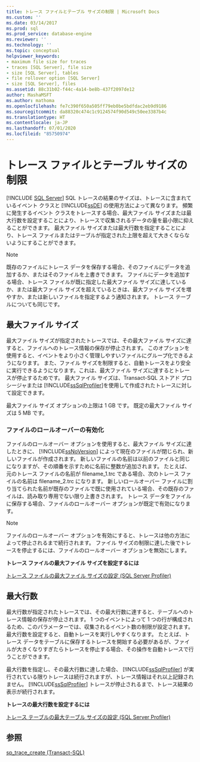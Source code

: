 ```yaml
---
title: トレース ファイルとテーブル サイズの制限 | Microsoft Docs
ms.custom: ''
ms.date: 03/14/2017
ms.prod: sql
ms.prod_service: database-engine
ms.reviewer: ''
ms.technology: ''
ms.topic: conceptual
helpviewer_keywords:
- maximum file size for traces
- traces [SQL Server], file size
- size [SQL Server], tables
- file rollover option [SQL Server]
- size [SQL Server], files
ms.assetid: 88c31b02-f44c-4a14-be8b-437f2097de12
author: MashaMSFT
ms.author: mathoma
ms.openlocfilehash: fe7c390f650a505ff79eb0be5bdfdac2eb9d9186
ms.sourcegitcommit: da88320c474c1c9124574f90d549c50ee3387b4c
ms.translationtype: HT
ms.contentlocale: ja-JP
ms.lasthandoff: 07/01/2020
ms.locfileid: "85750974"
---
```

# <a name="limit-trace-file-and-table-sizes"></a>トレース ファイルとテーブル サイズの制限
 [!INCLUDE [SQL Server](../../includes/applies-to-version/sqlserver.md)]
  SQL トレースの結果のサイズは、トレースに含まれているイベント クラスと [!INCLUDE[ssDE](../../includes/ssde-md.md)] の使用方法によって異なります。 頻繁に発生するイベント クラスをトレースする場合、最大ファイル サイズまたは最大行数を設定することにより、トレースで収集されるデータの量を最小限に抑えることができます。 最大ファイル サイズまたは最大行数を指定することにより、トレース ファイルまたはテーブルが指定された上限を超えて大きくならないようにすることができます。  
  
> [!NOTE]  
>  既存のファイルにトレース データを保存する場合、そのファイルにデータを追加するか、またはそのファイルを上書きできます。 ファイルにデータを追加する場合、トレース ファイルが既に指定した最大ファイル サイズに達しているか、または最大ファイル サイズを超えているときは、最大ファイル サイズを増やすか、または新しいファイルを指定するよう通知されます。 トレース テーブルについても同じです。  
  
## <a name="maximum-file-size"></a>最大ファイル サイズ  
 最大ファイル サイズが指定されたトレースでは、その最大ファイル サイズに達すると、ファイルへのトレース情報の保存が停止されます。 このオプションを使用すると、イベントをより小さく管理しやすいファイルにグループ化できるようになります。 また、ファイル サイズを制限すると、自動トレースをより安全に実行できるようになります。これは、最大ファイル サイズに達するとトレースが停止するためです。 最大ファイル サイズは、Transact-SQL ストアド プロシージャまたは [!INCLUDE[ssSqlProfiler](../../includes/sssqlprofiler-md.md)]を使用して作成されたトレースに対して設定できます。  
  
 最大ファイル サイズ オプションの上限は 1 GB です。 既定の最大ファイル サイズは 5 MB です。  
  
### <a name="enabling-file-rollover"></a>ファイルのロールオーバーの有効化  
 ファイルのロールオーバー オプションを使用すると、最大ファイル サイズに達したときに、 [!INCLUDE[ssNoVersion](../../includes/ssnoversion-md.md)] によって現在のファイルが閉じられ、新しいファイルが作成されます。 新しいファイルの名前は以前のファイルと同じになりますが、その順番を示すために名前に整数が追加されます。 たとえば、元のトレース ファイルの名前が filename_1.trc である場合、次のトレース ファイルの名前は filename_2.trc になります。 新しいロールオーバー ファイルに割り当てられた名前が既存のファイルで既に使用されている場合、その既存のファイルは、読み取り専用でない限り上書きされます。 トレース データをファイルに保存する場合、ファイルのロールオーバー オプションが既定で有効になります。  
  
> [!NOTE]  
>  ファイルのロールオーバー オプションを有効にすると、トレースは他の方法によって停止されるまで続行されます。 ファイル サイズの制限に達した後でトレースを停止するには、ファイルのロールオーバー オプションを無効にします。  
  
 **トレース ファイルの最大ファイル サイズを設定するには**  
  
 [トレース ファイルの最大ファイル サイズの設定 &#40;SQL Server Profiler&#41;](../../tools/sql-server-profiler/set-a-maximum-file-size-for-a-trace-file-sql-server-profiler.md)  
  
## <a name="maximum-number-of-rows"></a>最大行数  
 最大行数が指定されたトレースでは、その最大行数に達すると、テーブルへのトレース情報の保存が停止されます。 1 つのイベントによって 1 つの行が構成されるため、このパラメーターでは、収集されるイベント数の制限が設定されます。 最大行数を設定すると、自動トレースを実行しやすくなります。 たとえば、トレース データをテーブルに保存するトレースを開始する必要があるが、ファイルが大きくなりすぎたらトレースを停止する場合、その操作を自動トレースで行うことができます。  
  
 最大行数を指定し、その最大行数に達した場合、 [!INCLUDE[ssSqlProfiler](../../includes/sssqlprofiler-md.md)] が実行されている限りトレースは続行されますが、トレース情報はそれ以上記録されません。 [!INCLUDE[ssSqlProfiler](../../includes/sssqlprofiler-md.md)] トレースが停止されるまで、トレース結果の表示が続行されます。  
  
 **トレースの最大行数を設定するには**  
  
 [トレース テーブルの最大テーブル サイズの設定 &#40;SQL Server Profiler&#41;](../../tools/sql-server-profiler/set-a-maximum-table-size-for-a-trace-table-sql-server-profiler.md)  
  
## <a name="see-also"></a>参照  
 [sp_trace_create &#40;Transact-SQL&#41;](../../relational-databases/system-stored-procedures/sp-trace-create-transact-sql.md)  
  
  
